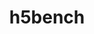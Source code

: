 ---
title: "h5bench"
layout: cache
categories: [package, develop-2025-04-27]
meta: {"compilers": ["cce@18.0.0", "gcc@11.4.0", "intel-oneapi-compilers@2025.1.0"], "num_specs": 4, "num_specs_by_stack": {"e4s": 1, "e4s-cray-rhel": 1, "e4s-neoverse-v2": 1, "e4s-oneapi": 1, "root": 4}, "oss": ["rhel8", "ubuntu22.04"], "platforms": ["linux"], "stacks": ["e4s", "e4s-cray-rhel", "e4s-neoverse-v2", "e4s-oneapi", "root"], "targets": ["neoverse_v2", "x86_64_v3"], "versions": ["1.4"]}
spec_details: [{"compiler": "gcc@11.4.0", "hash": "5x2sby7nzijaq52ygv3y4nwgpdgjdxe6", "os": "ubuntu22.04", "platform": "linux", "size": "-", "stacks": ["e4s", "root"], "target": "x86_64_v3", "variants": ["~all", "~amrex", "~async", "build_system=cmake", "build_type=Release", "~e3sm", "~exerciser", "generator=make", "~ipo", "~metadata", "~openpmd"], "versions": ["1.4"]}, {"compiler": "intel-oneapi-compilers@2025.1.0", "hash": "7j7l3vh7jtawhljvu5xj7udxsj4727qi", "os": "ubuntu22.04", "platform": "linux", "size": "-", "stacks": ["e4s-oneapi", "root"], "target": "x86_64_v3", "variants": ["~all", "~amrex", "~async", "build_system=cmake", "build_type=Release", "~e3sm", "~exerciser", "generator=make", "~ipo", "~metadata", "~openpmd"], "versions": ["1.4"]}, {"compiler": "gcc@11.4.0", "hash": "nvcbm2axkffay3t2rael2mnwzsgigcjb", "os": "ubuntu22.04", "platform": "linux", "size": "-", "stacks": ["e4s-neoverse-v2", "root"], "target": "neoverse_v2", "variants": ["~all", "~amrex", "~async", "build_system=cmake", "build_type=Release", "~e3sm", "~exerciser", "generator=make", "~ipo", "~metadata", "~openpmd"], "versions": ["1.4"]}, {"compiler": "cce@18.0.0", "hash": "q5kgrhhv3mpnhi6yp5gvdyxcevirmyho", "os": "rhel8", "platform": "linux", "size": "-", "stacks": ["e4s-cray-rhel", "root"], "target": "x86_64_v3", "variants": ["~all", "~amrex", "~async", "build_system=cmake", "build_type=Release", "~e3sm", "~exerciser", "generator=make", "~ipo", "~metadata", "~openpmd"], "versions": ["1.4"]}]
---